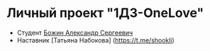﻿# Личный проект "1ДЗ-OneLove"
* Студент [Божин Александр Сергеевич](http:/t.me/AleksandrBozhin)
* Наставник [Татьяна Набокова] (https://t.me/shookli)
